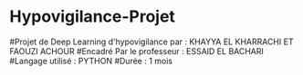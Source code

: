# Hypovigilance-Projet
#Projet de Deep Learning d'hypovigilance par : KHAYYA EL KHARRACHI ET FAOUZI ACHOUR
#Encadré Par le professeur : ESSAID EL BACHARI
#Langage utilisé : PYTHON
#Durée : 1 mois
